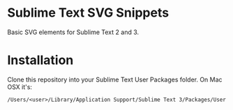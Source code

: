 # Sublime Text SVG Snippets

Basic SVG elements for Sublime Text 2 and 3.

# Installation

Clone this repository into your Sublime Text User Packages folder.
On Mac OSX it's:
```
/Users/<user>/Library/Application Support/Sublime Text 3/Packages/User
```